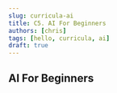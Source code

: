 ```yaml
---
slug: curricula-ai
title: C5. AI For Beginners
authors: [chris]
tags: [hello, curricula, ai]
draft: true 
---
```


## AI For Beginners

